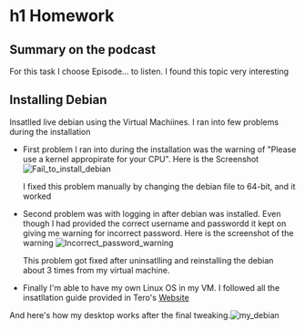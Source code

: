 # h1 Homework

## Summary on the podcast
  For this task I choose Episode... to listen. I found this topic very interesting







## Installing Debian

Insatlled live debian using the Virtual Machiines. I ran into few problems during the installation
- First problem I ran into during the installation was the warning of "Please use a kernel appropirate for your CPU". Here is the Screenshot ![Fail_to_install_debian](https://github.com/Bishwasghimire-AA/mymarkdownexecrise/assets/144313610/053a88a7-27f3-4ce8-b289-5c84da0e3f5f)

  I fixed this problem manually by changing the debian file to 64-bit, and it worked
- Second problem was  with logging in after debian was installed. Even though I had provided the correct username and passwordd it kept on giving me warning for incorrect password. Here is the screenshot of the warning ![Incorrect_password_warning](https://github.com/Bishwasghimire-AA/mymarkdownexecrise/assets/144313610/0d12dd5c-8ff9-412f-a3a5-33f9278297ee)
  
  This problem got fixed after uninsatlling and reinstalling the debian about 3 times from my virtual machine.
- Finally I'm able to have my own Linux OS in my VM. I followed all the insatllation guide provided in Tero's [Website](https://terokarvinen.com/2021/install-debian-on-virtualbox/)

 And here's how my desktop works after the final tweaking.![my_debian](https://github.com/Bishwasghimire-AA/mymarkdownexecrise/assets/144313610/aba1e167-7aeb-4e5a-b6e9-5b8719d4a95a)
